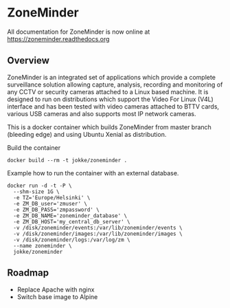 ZoneMinder
==========

All documentation for ZoneMinder is now online at https://zoneminder.readthedocs.org

## Overview

ZoneMinder is an integrated set of applications which provide a complete surveillance solution allowing capture, analysis, recording and monitoring of any CCTV or security cameras attached to a Linux based machine. It is designed to run on distributions which support the Video For Linux (V4L) interface and has been tested with video cameras attached to BTTV cards, various USB cameras and also supports most IP network cameras. 

This is a docker container which builds ZoneMinder from master branch (bleeding edge) and using Ubuntu Xenial as distribution.

Build the container

    docker build --rm -t jokke/zoneminder .

Example how to run the container with an external database.

    docker run -d -t -P \
      --shm-size 1G \
      -e TZ='Europe/Helsinki' \
      -e ZM_DB_user='zmuser' \
      -e ZM_DB_PASS='zmpassword' \
      -e ZM_DB_NAME='zoneminder_database' \
      -e ZM_DB_HOST='my_central_db_server' \
      -v /disk/zoneminder/events:/var/lib/zoneminder/events \
      -v /disk/zoneminder/images:/var/lib/zoneminder/images \
      -v /disk/zoneminder/logs:/var/log/zm \
      --name zoneminder \
      jokke/zoneminder

## Roadmap

* Replace Apache with nginx
* Switch base image to Alpine

